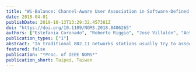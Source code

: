 ```yaml
---
title: "Wi-Balance: Channel-Aware User Association in Software-Defined Wi-Fi Networks"
date: 2018-04-01
publishDate: 2019-10-13T13:29:32.457381Z
doi: "https://doi.org/10.1109/NOMS.2018.8406265"
authors: ["Estefania Coronado", "Roberto Riggio", "Jose Villalón", "Antonio Garrido"]
publication_types: ["1"]
abstract: "In traditional 802.11 networks stations usually try to associate to the AP with the highest signal strength. However, especially in case of very dense deployments, this may lead to uneven wireless clients distribution, and thus to poor network performances. Software Defined Networking (SDN) has recently emerged as a novel approach for network control and management. In this paper we present Wi–Balance, a novel SDN–based solution for joint user association and channel assignment in Wi–Fi networks. An experimental evaluation in a real–world testbed showed that Wi–Balance outperforms the RSSI–based user association schemes in terms of throughput and channel utilization by up to 25% and 30%, respectively. We release the entire implementation including the controller and the data–path under a permissive license for academic use."
featured: false
publication: "*Proc. of IEEE NOMS*"
publication_short: Taipei, Taiwan
---
```


